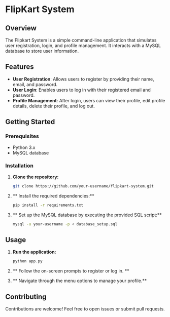 # FlipKart System

## Overview

The Flipkart System is a simple command-line application that simulates user registration, login, and profile management. It interacts with a MySQL database to store user information.

## Features 

- **User Registration**: Allows users to register by providing their name, email, and password.
- **User Login**: Enables users to log in with their registered email and password.
- **Profile Management**: After login, users can view their profile, edit profile details, delete their profile, and log out.

## Getting Started

### Prerequisites

- Python 3.x
- MySQL database

### Installation

1. **Clone the repository:**

   ```bash
   git clone https://github.com/your-username/flipkart-system.git
   ```
2. ** Install the required dependencies:**

   ```bash
   pip install -r requirements.txt
   ```
3. ** Set up the MySQL database by executing the provided SQL script:**

   ```bash
   mysql -u your-username -p < database_setup.sql
   ```
## Usage

1. **Run the application:**

   ```bash
   python app.py
   ```
2. ** Follow the on-screen prompts to register or log in. **

3. ** Navigate through the menu options to manage your profile.**

## Contributing

Contributions are welcome! Feel free to open issues or submit pull requests.
   
   
   
   
   
